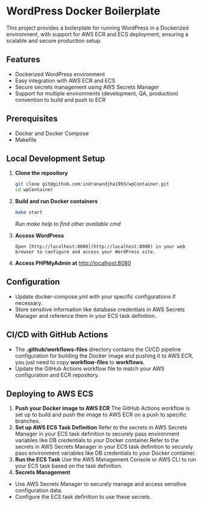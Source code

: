 # WordPress Docker Boilerplate
This project provides a boilerplate for running WordPress in a Dockerized environment, with support for AWS ECR and ECS deployment, ensuring a scalable and secure production setup.

## Features
* Dockerized WordPress environment
* Easy integration with AWS ECR and ECS
* Secure secrets management using AWS Secrets Manager
* Support for multiple environments (development, QA, production) convention to build and push to ECR

## Prerequisites
* Docker and Docker Compose
* Makefile

## Local Development Setup
1. **Clone the repository**
    ```bash
    git clone git@github.com:indranandjha1993/wpContainer.git
    cd wpContainer
   ```
2. **Build and run Docker containers**
   ```bash
   make start
    ```
   _Run *make help* to find other available cmd_
3. **Access WordPress**

   `Open [http://localhost:8000](http://localhost:8000) in your web browser to configure and access your WordPress site.`

4. **Access PHPMyAdmin at** [http://localhost:8080](http://localhost:8080)
## Configuration
* Update docker-compose.yml with your specific configurations if necessary.
* Store sensitive information like database credentials in AWS Secrets Manager and reference them in your ECS task definition.

## CI/CD with GitHub Actions
* The **.github/workflows-files** directory contains the CI/CD pipeline configuration for building the Docker image and pushing it to AWS ECR, you just need to copy **workflow-files** to **workflows**.
* Update the GitHub Actions workflow file to match your AWS configuration and ECR repository. 

## Deploying to AWS ECS
1. **Push your Docker image to AWS ECR**
   The GitHub Actions workflow is set up to build and push the image to AWS ECR on a push to specific branches.
2. **Set up AWS ECS Task Definition**
   Refer to the secrets in AWS Secrets Manager in your ECS task definition to securely pass environment variables like DB credentials to your Docker container.Refer to the secrets in AWS Secrets Manager in your ECS task definition to securely pass environment variables like DB credentials to your Docker container.
3. **Run the ECS Task**
   Use the AWS Management Console or AWS CLI to run your ECS task based on the task definition.
4. **Secrets Management**
* Use AWS Secrets Manager to securely manage and access sensitive configuration data.
* Configure the ECS task definition to use these secrets.
